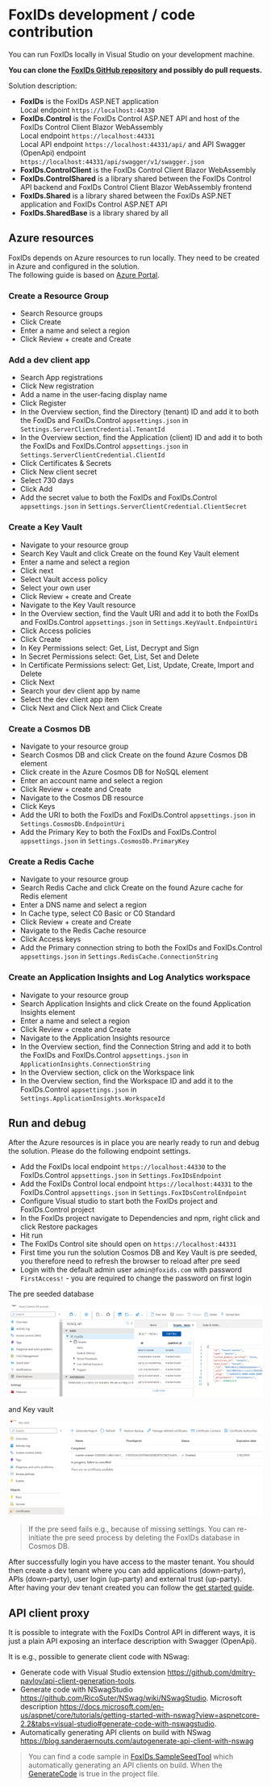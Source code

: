 # FoxIDs development / code contribution 

You can run FoxIDs locally in Visual Studio on your development machine. 

**You can clone the [FoxIDs GitHub repository](https://github.com/ITfoxtec/FoxIDs) and possibly do pull requests.**
 
Solution description:

- **FoxIDs** is the FoxIDs ASP.NET application  
  Local endpoint `https://localhost:44330`
- **FoxIDs.Control** is the FoxIDs Control ASP.NET API and host of the FoxIDs Control Client Blazor WebAssembly  
  Local endpoint `https://localhost:44331`  
  Local API endpoint `https://localhost:44331/api/` and API Swagger (OpenApi) endpoint `https://localhost:44331/api/swagger/v1/swagger.json`
- **FoxIDs.ControlClient** is the FoxIDs Control Client Blazor WebAssembly  
- **FoxIDs.ControlShared** is a library shared between the FoxIDs Control API backend and FoxIDs Control Client Blazor WebAssembly frontend
- **FoxIDs.Shared** is a library shared between the FoxIDs ASP.NET application and FoxIDs Control ASP.NET API
- **FoxIDs.SharedBase** is a library shared by all

## Azure resources

FoxIDs depends on Azure resources to run locally. They need to be created in Azure and configured in the solution.  
The following guide is based on [Azure Portal](https://portal.azure.com/).

### Create a Resource Group

- Search Resource groups
- Click Create
- Enter a name and select a region
- Click Review + create and Create

### Add a dev client app

- Search App registrations
- Click New registration
- Add a name in the user-facing display name
- Click Register
- In the Overview section, find the Directory (tenant) ID and add it to both the FoxIDs and FoxIDs.Control `appsettings.json` in `Settings.ServerClientCredential.TenantId`
- In the Overview section, find the Application (client) ID and add it to both the FoxIDs and FoxIDs.Control `appsettings.json` in `Settings.ServerClientCredential.ClientId`
- Click Certificates & Secrets
- Click New client secret
- Select 730 days
- Click Add
- Add the secret value to both the FoxIDs and FoxIDs.Control `appsettings.json` in `Settings.ServerClientCredential.ClientSecret`

### Create a Key Vault

- Navigate to your resource group
- Search Key Vault and click Create on the found Key Vault element
- Enter a name and select a region
- Click next
- Select Vault access policy
- Select your own user
- Click Review + create and Create
- Navigate to the Key Vault resource
- In the Overview section, find the Vault URI and add it to both the FoxIDs and FoxIDs.Control `appsettings.json` in `Settings.KeyVault.EndpointUri`
- Click Access policies
- Click Create
- In Key Permissions select: Get, List, Decrypt and Sign
- In Secret Permissions select: Get, List, Set and Delete
- In Certificate Permissions select: Get, List, Update, Create, Import and Delete
- Click Next
- Search your dev client app by name
- Select the dev client app item 
- Click Next and Click Next and Click Create

### Create a Cosmos DB

- Navigate to your resource group
- Search Cosmos DB and click Create on the found Azure Cosmos DB element
- Click create in the Azure Cosmos DB for NoSQL element 
- Enter an account name and select a region
- Click Review + create and Create
- Navigate to the Cosmos DB resource
- Click Keys
- Add the URI to both the FoxIDs and FoxIDs.Control `appsettings.json` in `Settings.CosmosDb.EndpointUri`
- Add the Primary Key to both the FoxIDs and FoxIDs.Control `appsettings.json` in `Settings.CosmosDb.PrimaryKey`

### Create a Redis Cache

- Navigate to your resource group
- Search Redis Cache and click Create on the found Azure cache for Redis element
- Enter a DNS name and select a region
- In Cache type, select C0 Basic or C0 Standard
- Click Review + create and Create
- Navigate to the Redis Cache resource
- Click Access keys
- Add the Primary connection string to both the FoxIDs and FoxIDs.Control `appsettings.json` in `Settings.RedisCache.ConnectionString`

### Create an Application Insights and Log Analytics workspace

- Navigate to your resource group
- Search Application Insights and click Create on the found Application Insights element
- Enter a name and select a region
- Click Review + create and Create
- Navigate to the Application Insights resource
- In the Overview section, find the Connection String and add it to both the FoxIDs and FoxIDs.Control `appsettings.json` in `ApplicationInsights.ConnectionString`
- In the Overview section, click on the Workspace link
- In the Overview section, find the Workspace ID and add it to the FoxIDs.Control `appsettings.json` in `Settings.ApplicationInsights.WorkspaceId`

## Run and debug 

After the Azure resources is in place you are nearly ready to run and debug the solution. Please do the following endpoint settings.

- Add the FoxIDs local endpoint `https://localhost:44330` to the FoxIDs.Control `appsettings.json` in `Settings.FoxIDsEndpoint`
- Add the FoxIDs Control local endpoint `https://localhost:44331` to the FoxIDs.Control `appsettings.json` in `Settings.FoxIDsControlEndpoint`
- Configure Visual studio to start both the FoxIDs project and FoxIDs.Control project
- In the FoxIDs project navigate to Dependencies and npm, right click and click Restore packages
- Hit run
- The FoxIDs Control site should open on `https://localhost:44331` 
- First time you run the solution Cosmos DB and Key Vault is pre seeded, you therefore need to refresh the browser to reload after pre seed
- Login with the default admin user `admin@foxids.com` with password `FirstAccess!` - you are required to change the password on first login

The pre seeded database

![FoxIDs database in Cosmos DB](images/development-foxids-db.png)

and Key vault

![FoxIDs Key vault](images/development-foxids-key-vault.png)

> If the pre seed fails e.g., because of missing settings. You can re-initiate the pre seed process by deleting the FoxIDs database in Cosmos DB.

After successfully login you have access to the master tenant. You should then create a dev tenant where you can add applications (down-party), APIs (down-party), user login (up-party) and external trust (up-party).  
After having your dev tenant created you can follow the [get started guide](get-started.md#2-first-login).

## API client proxy

It is possible to integrate with the FoxIDs Control API in different ways, it is just a plain API exposing an interface description with Swagger (OpenApi). 

It is e.g., possible to generate client code with NSwag:
- Generate code with Visual Studio extension https://github.com/dmitry-pavlov/api-client-generation-tools.
- Generate code with NSwagStudio https://github.com/RicoSuter/NSwag/wiki/NSwagStudio. Microsoft description https://docs.microsoft.com/en-us/aspnet/core/tutorials/getting-started-with-nswag?view=aspnetcore-2.2&tabs=visual-studio#generate-code-with-nswagstudio.
- Automatically generating API clients on build with NSwag https://blog.sanderaernouts.com/autogenerate-api-client-with-nswag

> You can find a code sample in [FoxIDs.SampleSeedTool](https://github.com/ITfoxtec/FoxIDs.Samples/tree/master/tools/FoxIDs.SampleSeedTool) which automatically generating an API clients on build. When the [GenerateCode](https://github.com/ITfoxtec/FoxIDs.Samples/blob/master/tools/FoxIDs.SampleSeedTool/FoxIDs.SampleSeedTool.csproj#L9C17-L9C22) is true in the project file.

